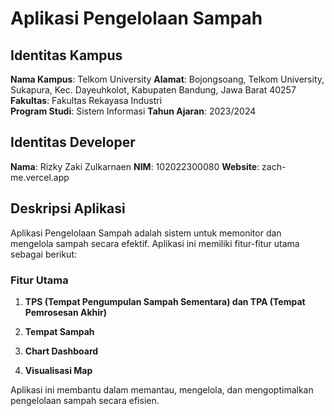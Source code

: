 # Aplikasi Pengelolaan Sampah

## Identitas Kampus

**Nama Kampus**: Telkom University
**Alamat**: Bojongsoang, Telkom University, Sukapura, Kec. Dayeuhkolot, Kabupaten Bandung, Jawa Barat 40257
**Fakultas**: Fakultas Rekayasa Industri  
**Program Studi**: Sistem Informasi
**Tahun Ajaran**: 2023/2024

## Identitas Developer

**Nama**: Rizky Zaki Zulkarnaen
**NIM**: 102022300080
**Website**: zach-me.vercel.app

## Deskripsi Aplikasi

Aplikasi Pengelolaan Sampah adalah sistem untuk memonitor dan mengelola sampah secara efektif. Aplikasi ini memiliki fitur-fitur utama sebagai berikut:

### Fitur Utama

1. **TPS (Tempat Pengumpulan Sampah Sementara) dan TPA (Tempat Pemrosesan Akhir)**

2. **Tempat Sampah**

3. **Chart Dashboard**

4. **Visualisasi Map**

Aplikasi ini membantu dalam memantau, mengelola, dan mengoptimalkan pengelolaan sampah secara efisien.
